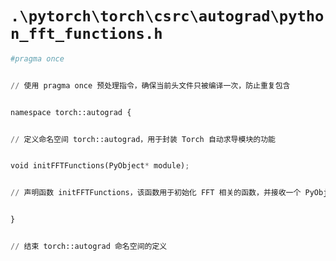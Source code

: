 # `.\pytorch\torch\csrc\autograd\python_fft_functions.h`

```py
#pragma once


// 使用 pragma once 预处理指令，确保当前头文件只被编译一次，防止重复包含


namespace torch::autograd {


// 定义命名空间 torch::autograd，用于封装 Torch 自动求导模块的功能


void initFFTFunctions(PyObject* module);


// 声明函数 initFFTFunctions，该函数用于初始化 FFT 相关的函数，并接收一个 PyObject 模块对象作为参数


}


// 结束 torch::autograd 命名空间的定义
```